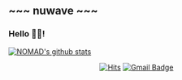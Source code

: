 ## ~~~ nuwave ~~~
### Hello 🤘🏻!

[![NOMAD's github stats](https://github-readme-stats.vercel.app/api?username=restinbeat)](https://github.com/restinbeat/restinbeat)

<div align=center>
 
[![Hits](https://hits.seeyoufarm.com/api/count/incr/badge.svg?url=https%3A%2F%2Fgithub.com%2Frestinbeat&count_bg=%2379C83D&title_bg=%23555555&icon=apple.svg&icon_color=%23E7E7E7&title=hits&edge_flat=false)](https://hits.seeyoufarm.com)
[![Gmail Badge](https://img.shields.io/badge/Gmail-d14836?style=flat-square&logo=Gmail&logoColor=white&link=mailto:mindb0xxxx@gmail.com)](mailto:mindb0xxxx@gmail.com)

</div>
<!---
restinbeat/restinbeat is a ✨ special ✨ repository because its `README.md` (this file) appears on your GitHub profile.
You can click the Preview link to take a look at your changes.
--->
